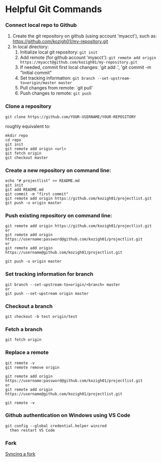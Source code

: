 # Helpful Git Commands

### Connect local repo to Github

1. Create the git repository on github (using account 'myacct'), such as:  
    https://github.com/kozigh01/my-repository.git
2. In local directory:
    1. Initialize local git repository: `git init`
    2. Add remote (for github account 'myacct'): `git remote add origin https://myacct@github.com/kozigh01/my-repository.git`
    3. If needed, commit first local changes: 'git add .', 'git commit -m "Initial commit"
    4. Set tracking information: `git branch --set-upstream-to=origin/master master`
    5. Pull changes from remote: `git pull'
    6. Push changes to remote: `git push`
    
### Clone a repository

```text
git clone https://github.com/YOUR-USERNAME/YOUR-REPOSITORY
```
roughly equivalent to:
```
mkdir repo
cd repo
git init
git remote add origin <url>
git fetch origin
git checkout master
```

### Create a new repository on command line:

```text
echo "# projectlist" >> README.md
git init
git add README.md
git commit -m "first commit"
git remote add origin https://github.com/kozigh01/projectlist.git
git push -u origin master
```

### Push existing repository on command line:

```text
git remote add origin https://github.com/kozigh01/projectlist.git
or
git remote add origin https://username:password@github.com/kozigh01/projectlist.git
or
git remote add origin https://username@github.com/kozigh01/projectlist.git

git push -u origin master
```

### Set tracking information for branch

```text
git branch --set-upstream-to=origin/<branch> master
or
git push --set-upstream origin master
```

### Checkout a branch

```text
git checkout -b test origin/test
```

### Fetch a branch

```text
git fetch origin
```

### Replace a remote

```text
git remote -v
git remote remove origin

git remote add origin https://username:password@github.com/kozigh01/projectlist.git
or
git remote add origin https://username@github.com/kozigh01/projectlist.git

git remote -v
```

### Github authentication on Windows using VS Code

```text
git config --global credential.helper wincred
  then restart VS Code
```

### Fork

[Syncing a fork](https://help.github.com/articles/syncing-a-fork/)


